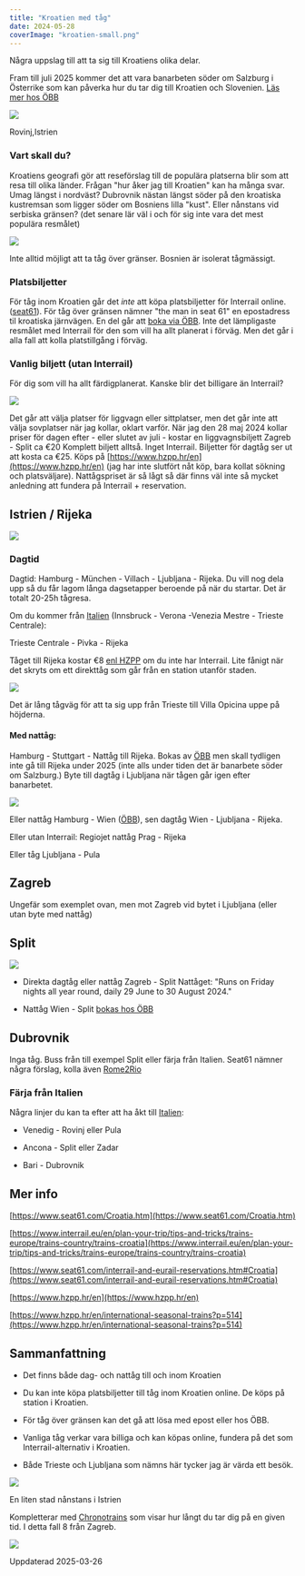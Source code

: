 ```yaml
---
title: "Kroatien med tåg"
date: 2024-05-28
coverImage: "kroatien-small.png"
---
```


Några uppslag till att ta sig till Kroatiens olika delar.

Fram till juli 2025 kommer det att vara banarbeten söder om Salzburg i Österrike som kan påverka hur du tar dig till Kroatien och Slovenien. [Läs mer hos ÖBB](https://www.oebb.at/de/fahrplan/baustelleninformation/tauernsperre-schwarzach-mallnitzobervellach)

![](images/kroatien_6.jpeg?w=1024)

<figcaption>

Rovinj,Istrien

</figcaption>

### Vart skall du?

Kroatiens geografi gör att reseförslag till de populära platserna blir som att resa till olika länder. Frågan "hur åker jag till Kroatien" kan ha många svar. Umag längst i nordväst? Dubrovnik nästan längst söder på den kroatiska kustremsan som ligger söder om Bosniens lilla "kust". Eller nånstans vid serbiska gränsen? (det senare lär väl i och för sig inte vara det mest populära resmålet)

![](images/kroatien_8.png?w=1024)

<figcaption>

Inte alltid möjligt att ta tåg över gränser. Bosnien är isolerat tågmässigt.

</figcaption>

### Platsbiljetter

För tåg inom Kroatien går det _inte_ att köpa platsbiljetter för Interrail online. ([seat61](https://www.seat61.com/interrail-and-eurail-reservations.htm#Croatia)). För tåg över gränsen nämner "the man in seat 61" en epostadress til kroatiska järnvägen. En del går att [boka via ÖBB](https://www.trainfo.eu/nightjet/). Inte det lämpligaste resmålet med Interrail för den som vill ha allt planerat i förväg. Men det går i alla fall att kolla platstillgång i förväg.

### Vanlig biljett (utan Interrail)

För dig som vill ha allt färdigplanerat. Kanske blir det billigare än Interrail?

![](images/kroatien_1.png?w=1024)

Det går att välja platser för liggvagn eller sittplatser, men det går inte att välja sovplatser när jag kollar, oklart varför. När jag den 28 maj 2024 kollar priser för dagen efter - eller slutet av juli - kostar en liggvagnsbiljett Zagreb - Split ca €20 Komplett biljett alltså. Inget Interrail. Biljetter för dagtåg ser ut att kosta ca €25. Köps på [https://www.hzpp.hr/en](https://www.hzpp.hr/en) (jag har inte slutfört nåt köp, bara kollat sökning och platsväljare). Nattågspriset är så lågt så där finns väl inte så mycket anledning att fundera på Interrail + reservation.

## Istrien / Rijeka

![](images/kroatien_4.png?w=427)

### Dagtid

Dagtid: Hamburg - München - Villach - Ljubljana - Rijeka. Du vill nog dela upp så du får lagom långa dagsetapper beroende på när du startar. Det är totalt 20-25h tågresa.

Om du kommer från [Italien](https://www.trainfo.eu/italien/) (Innsbruck - Verona -Venezia Mestre - Trieste Centrale):

Trieste Centrale - Pivka - Rijeka

Tåget till Rijeka kostar €8 [enl HZPP](https://www.hzpp.hr/en/trieste-villa-opicina-–-rijeka-and-vice-versa?p=514) om du inte har Interrail. Lite fånigt när det skryts om ett direkttåg som går från en station utanför staden.

![](images/kroatien_10.png?w=510)

<figcaption>

Det är lång tågväg för att ta sig upp från Trieste till Villa Opicina uppe på höjderna.

</figcaption>

#### Med nattåg:

Hamburg - Stuttgart - Nattåg till Rijeka. Bokas av [ÖBB](https://www.trainfo.eu/nightjet/) men skall tydligen inte gå till Rijeka under 2025 (inte alls under tiden det är banarbete söder om Salzburg.) Byte till dagtåg i Ljubljana när tågen går igen efter banarbetet.

![](images/kroatien_9.png?w=626)

Eller nattåg Hamburg - Wien ([ÖBB](https://www.trainfo.eu/nightjet/)), sen dagtåg Wien - Ljubljana - Rijeka.

Eller utan Interrail: Regiojet nattåg Prag - Rijeka

Eller tåg Ljubljana - Pula

## Zagreb

Ungefär som exemplet ovan, men mot Zagreb vid bytet i Ljubljana (eller utan byte med nattåg)

## Split

![](images/kroatien_5.png?w=774)

- Direkta dagtåg eller nattåg Zagreb - Split Nattåget: "Runs on Friday nights all year round, daily 29 June to 30 August 2024."

- Nattåg Wien - Split [bokas hos ÖBB](https://www.trainfo.eu/nightjet/)

## Dubrovnik

Inga tåg. Buss från till exempel Split eller färja från Italien. Seat61 nämner några förslag, kolla även [Rome2Rio](https://www.rome2rio.com/map/Split/Dubrovnik#trips)

### Färja från Italien

Några linjer du kan ta efter att ha åkt till [Italien](https://www.trainfo.eu/italien/):

- Venedig - Rovinj eller Pula

- Ancona - Split eller Zadar

- Bari - Dubrovnik

## Mer info

[https://www.seat61.com/Croatia.htm](https://www.seat61.com/Croatia.htm)

[https://www.interrail.eu/en/plan-your-trip/tips-and-tricks/trains-europe/trains-country/trains-croatia](https://www.interrail.eu/en/plan-your-trip/tips-and-tricks/trains-europe/trains-country/trains-croatia)

[https://www.seat61.com/interrail-and-eurail-reservations.htm#Croatia](https://www.seat61.com/interrail-and-eurail-reservations.htm#Croatia)

[https://www.hzpp.hr/en](https://www.hzpp.hr/en)

[https://www.hzpp.hr/en/international-seasonal-trains?p=514](https://www.hzpp.hr/en/international-seasonal-trains?p=514)

## Sammanfattning

- Det finns både dag- och nattåg till och inom Kroatien

- Du kan inte köpa platsbiljetter till tåg inom Kroatien online. De köps på station i Kroatien.

- För tåg över gränsen kan det gå att lösa med epost eller hos ÖBB.

- Vanliga tåg verkar vara billiga och kan köpas online, fundera på det som Interrail-alternativ i Kroatien.

- Både Trieste och Ljubljana som nämns här tycker jag är värda ett besök.

![](images/kroatien_7.jpeg?w=1024)

<figcaption>

En liten stad nånstans i Istrien

</figcaption>

Kompletterar med [Chronotrains](https://www.chronotrains.com/en/station/3186886-Zagreb/8) som visar hur långt du tar dig på en given tid. I detta fall 8 från Zagreb.

![](images/kroatien_3.png?w=584)

Uppdaterad 2025-03-26
